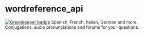 # wordreference_api

[![Greenkeeper badge](https://badges.greenkeeper.io/juliandavidmr/wordreference_api.svg)](https://greenkeeper.io/)
Spanish, French, Italian, German and more. Conjugations, audio pronunciations and forums for your questions.
